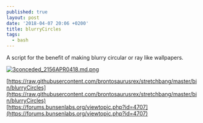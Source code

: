 ```yaml
---
published: true
layout: post
date: '2018-04-07 20:06 +0200'
title: blurryCircles
tags:
  - bash
---
```

A script for the benefit of making blurry circular or ray like wallpapers.

[![3conceded_2156APR0418.md.png](https://cdn.scrot.moe/images/2018/04/07/3conceded_2156APR0418.md.png)](https://cdn.scrot.moe/images/2018/04/07/3conceded_2156APR0418.png)

[https://raw.githubusercontent.com/brontosaurusrex/stretchbang/master/bin/blurryCircles](https://raw.githubusercontent.com/brontosaurusrex/stretchbang/master/bin/blurryCircles)  
[https://forums.bunsenlabs.org/viewtopic.php?id=4707](https://forums.bunsenlabs.org/viewtopic.php?id=4707)
